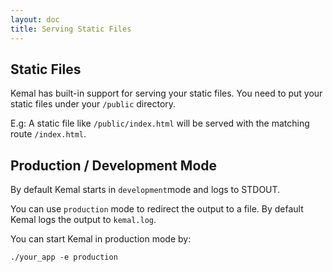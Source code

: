 ```yaml
---
layout: doc
title: Serving Static Files
---
```


## Static Files

Kemal has built-in support for serving your static files. You need to put your static files under your ```/public``` directory.

E.g: A static file like ```/public/index.html``` will be served with the matching route ```/index.html```.

## Production / Development Mode

By default Kemal starts in ```development```mode and logs to STDOUT.

You can use ```production``` mode to redirect the output to a file. By default Kemal logs the output to ```kemal.log```.

You can start Kemal in production mode by:

```./your_app -e production```
